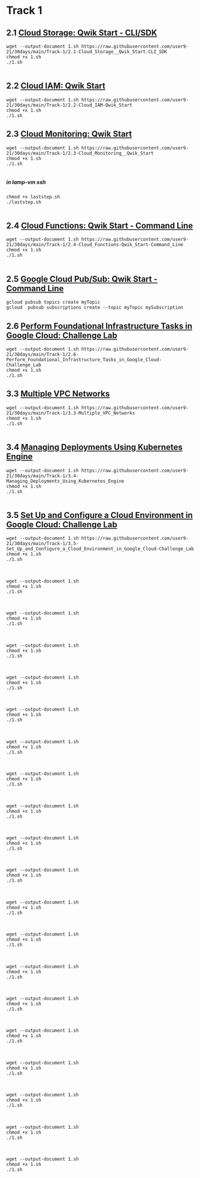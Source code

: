 # Track 1

## 2.1 [Cloud Storage: Qwik Start - CLI/SDK](https://www.cloudskillsboost.google/focuses/569?parent=catalog)
```
wget --output-document 1.sh https://raw.githubusercontent.com/user9-21/30days/main/Track-1/2.1-Cloud_Storage__Qwik_Start-CLI_SDK
chmod +x 1.sh
./1.sh


```
## 2.2 [Cloud IAM: Qwik Start](https://www.cloudskillsboost.google/focuses/551?parent=catalog)
```
wget --output-document 1.sh https://raw.githubusercontent.com/user9-21/30days/main/Track-1/2.2-Cloud_IAM-Qwik_Start
chmod +x 1.sh
./1.sh

```

## 2.3 [Cloud Monitoring: Qwik Start](https://www.cloudskillsboost.google/focuses/10599?parent=catalog)
```
wget --output-document 1.sh https://raw.githubusercontent.com/user9-21/30days/main/Track-1/2.3-Cloud_Monitoring__Qwik_Start
chmod +x 1.sh
./1.sh


```
##### in lamp-vm ssh
```
chmod +x laststep.sh
./laststep.sh


```
## 2.4 [Cloud Functions: Qwik Start - Command Line](https://www.cloudskillsboost.google/focuses/916?parent=catalog)
```
wget --output-document 1.sh https://raw.githubusercontent.com/user9-21/30days/main/Track-1/2.4-Cloud_Functions-Qwik_Start-Command_Line
chmod +x 1.sh
./1.sh


```

## 2.5 [Google Cloud Pub/Sub: Qwik Start - Command Line](https://www.cloudskillsboost.google/focuses/925?parent=catalog)
```
gcloud pubsub topics create myTopic
gcloud  pubsub subscriptions create --topic myTopic mySubscription

```

## 2.6 [Perform Foundational Infrastructure Tasks in Google Cloud: Challenge Lab](https://www.cloudskillsboost.google/focuses/10379?parent=catalog)
```
wget --output-document 1.sh https://raw.githubusercontent.com/user9-21/30days/main/Track-1/2.6-Perform_Foundational_Infrastructure_Tasks_in_Google_Cloud-Challenge_Lab
chmod +x 1.sh
./1.sh

```

## 3.3 [Multiple VPC Networks](https://www.cloudskillsboost.google/focuses/1230?parent=catalog)
```
wget --output-document 1.sh https://raw.githubusercontent.com/user9-21/30days/main/Track-1/3.3-Multiple_VPC_Networks
chmod +x 1.sh
./1.sh


```

## 3.4 [Managing Deployments Using Kubernetes Engine](https://www.cloudskillsboost.google/focuses/639?parent=catalog)
```
wget --output-document 1.sh https://raw.githubusercontent.com/user9-21/30days/main/Track-1/3.4-Managing_Deployments_Using_Kubernetes_Engine
chmod +x 1.sh
./1.sh


```

## 3.5 [Set Up and Configure a Cloud Environment in Google Cloud: Challenge Lab](https://www.cloudskillsboost.google/focuses/10603?parent=catalog)
```
wget --output-document 1.sh https://raw.githubusercontent.com/user9-21/30days/main/Track-1/3.5-Set_Up_and_Configure_a_Cloud_Environment_in_Google_Cloud-Challenge_Lab
chmod +x 1.sh
./1.sh


```
## 
```
wget --output-document 1.sh 
chmod +x 1.sh
./1.sh


```

## 
```
wget --output-document 1.sh 
chmod +x 1.sh
./1.sh


```

## 
```
wget --output-document 1.sh 
chmod +x 1.sh
./1.sh


```

## 
```
wget --output-document 1.sh 
chmod +x 1.sh
./1.sh


```
## 

```
wget --output-document 1.sh 
chmod +x 1.sh
./1.sh


```

## 
```
wget --output-document 1.sh 
chmod +x 1.sh
./1.sh


```

## 
```
wget --output-document 1.sh 
chmod +x 1.sh
./1.sh


```


## 
```
wget --output-document 1.sh 
chmod +x 1.sh
./1.sh


```

## 
```
wget --output-document 1.sh 
chmod +x 1.sh
./1.sh


```
## 
```
wget --output-document 1.sh 
chmod +x 1.sh
./1.sh


```

## 
```
wget --output-document 1.sh 
chmod +x 1.sh
./1.sh


```

## 
```
wget --output-document 1.sh 
chmod +x 1.sh
./1.sh


```
## 
```
wget --output-document 1.sh 
chmod +x 1.sh
./1.sh


```

## 
```
wget --output-document 1.sh 
chmod +x 1.sh
./1.sh


```

## 
```
wget --output-document 1.sh 
chmod +x 1.sh
./1.sh


```

## 
```
wget --output-document 1.sh 
chmod +x 1.sh
./1.sh


```
## 

```
wget --output-document 1.sh 
chmod +x 1.sh
./1.sh


```

## 
```
wget --output-document 1.sh 
chmod +x 1.sh
./1.sh


```

## 
```
wget --output-document 1.sh 
chmod +x 1.sh
./1.sh


```


